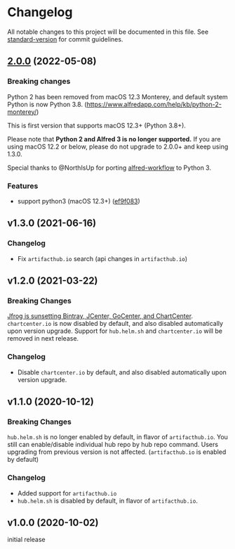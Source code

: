 # Changelog

All notable changes to this project will be documented in this file. See [standard-version](https://github.com/conventional-changelog/standard-version) for commit guidelines.

## [2.0.0](https://github.com/bskim45/alfred-helm-hub/compare/1.3.0...2.0.0) (2022-05-08)

### Breaking changes

Python 2 has been removed from macOS 12.3 Monterey,
and default system Python is now Python 3.8.
(https://www.alfredapp.com/help/kb/python-2-monterey/)

This is first version that supports macOS 12.3+ (Python 3.8+).

Please note that **Python 2 and Alfred 3 is no longer supported.**
If you are using macOS 12.2 or below, please do not upgrade to 2.0.0+
and keep using 1.3.0.

Special thanks to @NorthIsUp for porting [alfred-workflow](https://github.com/NorthIsUp/alfred-workflow-py3) to Python 3.

### Features

* support python3 (macOS 12.3+) ([ef9f083](https://github.com/bskim45/alfred-helm-hub/commit/ef9f083a625d24fc9853c850a6dc804e06185570))


## v1.3.0 (2021-06-16)

### Changelog
- Fix `artifacthub.io` search (api changes in `artifacthub.io`)


## v1.2.0 (2021-03-22)

### Breaking Changes

[Jfrog is sunsetting Bintray, JCenter, GoCenter, and ChartCenter](https://jfrog.com/center-sunset/).
`chartcenter.io` is now disabled by default, and also disabled automatically upon version upgrade.
Support for `hub.helm.sh` and `chartcenter.io` will be removed in next release.

### Changelog
- Disable `chartcenter.io` by default, and also disabled automatically upon version upgrade.


## v1.1.0 (2020-10-12)

### Breaking Changes

`hub.helm.sh` is no longer enabled by default, in flavor of `artifacthub.io`.
You still can enable/disable individual hub repo by hub repo command.
Users upgrading from previous version is not affected. (`artifacthub.io` is enabled by default)

### Changelog
- Added support for `artifacthub.io`
- `hub.helm.sh` is disabled by default, in flavor of `artifacthub.io`.


## v1.0.0 (2020-10-02)

initial release
